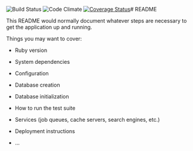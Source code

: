 ![Build Status](https://codeship.com/projects/9876ff90-3d79-0135-b7f6-7e470347b459/status?branch=master)
![Code Climate](https://codeclimate.com/github/jtabas/meal-crawl.png)
[![Coverage Status](https://coveralls.io/repos/github/jtabas/meal-crawl/badge.svg?branch=master)](https://coveralls.io/github/jtabas/meal-crawl?branch=master)# README

This README would normally document whatever steps are necessary to get the
application up and running.

Things you may want to cover:

* Ruby version

* System dependencies

* Configuration

* Database creation

* Database initialization

* How to run the test suite

* Services (job queues, cache servers, search engines, etc.)

* Deployment instructions

* ...
